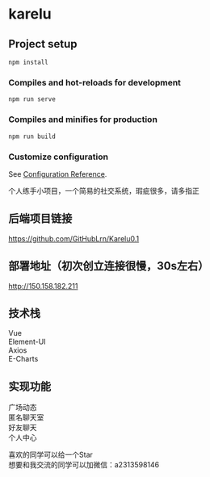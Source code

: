# karelu

## Project setup
```
npm install
```

### Compiles and hot-reloads for development
```
npm run serve
```

### Compiles and minifies for production
```
npm run build
```

### Customize configuration
See [Configuration Reference](https://cli.vuejs.org/config/).

个人练手小项目，一个简易的社交系统，瑕疵很多，请多指正
## 后端项目链接
https://github.com/GitHubLrn/Karelu0.1
## 部署地址（初次创立连接很慢，30s左右）
http://150.158.182.211
## 技术栈
Vue  
Element-UI  
Axios  
E-Charts
## 实现功能
广场动态  
匿名聊天室  
好友聊天  
个人中心

喜欢的同学可以给一个Star  
想要和我交流的同学可以加微信：a2313598146

